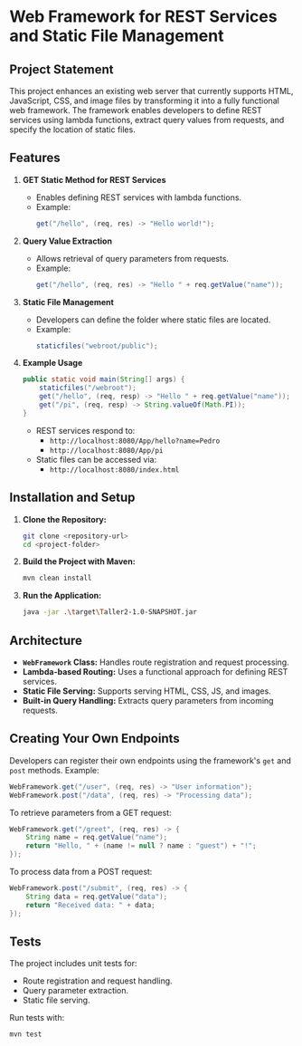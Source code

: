 # Web Framework for REST Services and Static File Management

## Project Statement
This project enhances an existing web server that currently supports HTML, JavaScript, CSS, and image files by transforming it into a fully functional web framework. The framework enables developers to define REST services using lambda functions, extract query values from requests, and specify the location of static files.

## Features
1. **GET Static Method for REST Services**
    - Enables defining REST services with lambda functions.
    - Example:
      ```java
      get("/hello", (req, res) -> "Hello world!");
      ```

2. **Query Value Extraction**
    - Allows retrieval of query parameters from requests.
    - Example:
      ```java
      get("/hello", (req, res) -> "Hello " + req.getValue("name"));
      ```

3. **Static File Management**
    - Developers can define the folder where static files are located.
    - Example:
      ```java
      staticfiles("webroot/public");
      ```

4. **Example Usage**
    ```java
    public static void main(String[] args) {
        staticfiles("/webroot");
        get("/hello", (req, resp) -> "Hello " + req.getValue("name"));
        get("/pi", (req, resp) -> String.valueOf(Math.PI));
    }
    ```
    - REST services respond to:
      - `http://localhost:8080/App/hello?name=Pedro`
      - `http://localhost:8080/App/pi`
    - Static files can be accessed via:
      - `http://localhost:8080/index.html`

## Installation and Setup
1. **Clone the Repository:**
   ```sh
   git clone <repository-url>
   cd <project-folder>
   ```
2. **Build the Project with Maven:**
   ```sh
   mvn clean install
   ```
3. **Run the Application:**
   ```sh
   java -jar .\target\Taller2-1.0-SNAPSHOT.jar
   ```

## Architecture
- **`WebFramework` Class:** Handles route registration and request processing.
- **Lambda-based Routing:** Uses a functional approach for defining REST services.
- **Static File Serving:** Supports serving HTML, CSS, JS, and images.
- **Built-in Query Handling:** Extracts query parameters from incoming requests.

## Creating Your Own Endpoints

Developers can register their own endpoints using the framework's `get` and `post` methods. Example:

```java
WebFramework.get("/user", (req, res) -> "User information");
WebFramework.post("/data", (req, res) -> "Processing data");
```

To retrieve parameters from a GET request:

```java
WebFramework.get("/greet", (req, res) -> {
    String name = req.getValue("name");
    return "Hello, " + (name != null ? name : "guest") + "!";
});
```

To process data from a POST request:

```java
WebFramework.post("/submit", (req, res) -> {
    String data = req.getValue("data");
    return "Received data: " + data;
});
```

## Tests
The project includes unit tests for:
- Route registration and request handling.
- Query parameter extraction.
- Static file serving.

Run tests with:
```sh
mvn test
```
